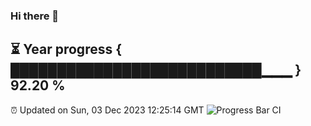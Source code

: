 ### Hi there 👋
⏳ Year progress { ███████████████████████████▁▁▁ } 92.20 %
---
⏰ Updated on Sun, 03 Dec 2023 12:25:14 GMT
![Progress Bar CI](https://github.com/liununu/liununu/workflows/Progress%20Bar%20CI/badge.svg)
